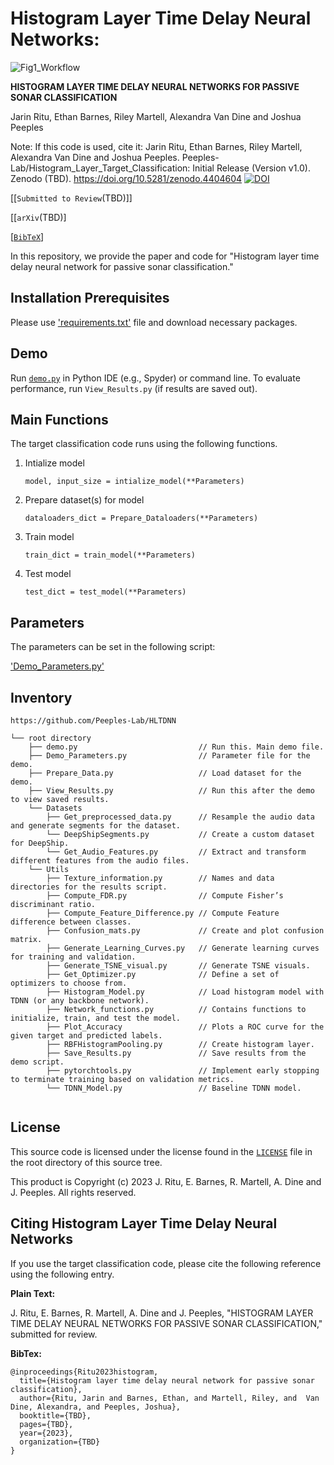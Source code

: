 # Histogram Layer Time Delay Neural Networks:
![Fig1_Workflow](https://github.com/Peeples-Lab/HLTDNN/blob/master/papers/Fig1_Workflow.png)



**HISTOGRAM LAYER TIME DELAY NEURAL NETWORKS FOR PASSIVE SONAR
CLASSIFICATION**

Jarin Ritu, Ethan Barnes, Riley Martell, Alexandra Van Dine and Joshua Peeples

Note: If this code is used, cite it: Jarin Ritu, Ethan Barnes, Riley Martell, Alexandra Van Dine and Joshua Peeples. Peeples-Lab/Histogram_Layer_Target_Classification: Initial Release (Version v1.0). 
Zenodo (TBD). https://doi.org/10.5281/zenodo.4404604 
[![DOI](https://zenodo.org/badge/DOI/10.5281/zenodo.4404604.svg)](https://doi.org/10.5281/zenodo.4404604)

[[`Submitted to Review`(TBD)]]

[[`arXiv`(TBD)]

[[`BibTeX`](https://github.com/Peeples-Lab/HLTDNN#citing-histogram-layer-time-delay-neural-networks)]



In this repository, we provide the paper and code for "Histogram layer time delay neural network for passive sonar classification."

## Installation Prerequisites


Please use ['requirements.txt'](https://github.com/Peeples-Lab/HLTDNN/blob/master/requirements.txt) file and download necessary packages.

## Demo

Run [`demo.py`](https://github.com/Peeples-Lab/HLTDNN/blob/master/demo.py) in Python IDE (e.g., Spyder) or command line. To evaluate performance,
run `View_Results.py` (if results are saved out).

## Main Functions

The target classification code runs using the following functions. 

1. Intialize model  

   ```model, input_size = intialize_model(**Parameters)```

2. Prepare dataset(s) for model
   
   ```dataloaders_dict = Prepare_Dataloaders(**Parameters)```

3. Train model 

   ```train_dict = train_model(**Parameters)```

4. Test model

   ```test_dict = test_model(**Parameters)```

## Parameters

The parameters can be set in the following script:
   
['Demo_Parameters.py'](https://github.com/Peeples-Lab/HLTDNN/blob/master/Demo_Parameters.py)

## Inventory

```
https://github.com/Peeples-Lab/HLTDNN

└── root directory
    ├── demo.py                           // Run this. Main demo file.
    ├── Demo_Parameters.py                // Parameter file for the demo.
    ├── Prepare_Data.py                   // Load dataset for the demo. 
    ├── View_Results.py                   // Run this after the demo to view saved results. 
    └── Datasets                
        ├── Get_preprocessed_data.py      // Resample the audio data and generate segments for the dataset.
        └── DeepShipSegments.py           // Create a custom dataset for DeepShip.
        └── Get_Audio_Features.py         // Extract and transform different features from the audio files.
    └── Utils                     
        ├── Texture_information.py        // Names and data directories for the results script.
        ├── Compute_FDR.py                // Compute Fisher’s discriminant ratio.
        ├── Compute_Feature_Difference.py // Compute Feature difference between classes.
        ├── Confusion_mats.py             // Create and plot confusion matrix.
        ├── Generate_Learning_Curves.py   // Generate learning curves for training and validation.
        ├── Generate_TSNE_visual.py       // Generate TSNE visuals.
        ├── Get_Optimizer.py              // Define a set of optimizers to choose from.
        ├── Histogram_Model.py            // Load histogram model with TDNN (or any backbone network).
        ├── Network_functions.py          // Contains functions to initialize, train, and test the model.
        ├── Plot_Accuracy                 // Plots a ROC curve for the given target and predicted labels.
        ├── RBFHistogramPooling.py        // Create histogram layer.
        ├── Save_Results.py               // Save results from the demo script.
        ├── pytorchtools.py               // Implement early stopping to terminate training based on validation metrics.
        └── TDNN_Model.py                 // Baseline TDNN model.


```

## License

This source code is licensed under the license found in the [`LICENSE`](LICENSE) file in the root directory of this source tree.

This product is Copyright (c) 2023 J. Ritu, E. Barnes, R. Martell, A. Dine and J. Peeples. All rights reserved.

## <a name="CitingHist"></a>Citing Histogram Layer Time Delay Neural Networks

If you use the target classification code, please cite the following reference using the following entry.

**Plain Text:**

J. Ritu, E. Barnes, R. Martell, A. Dine and J. Peeples, "HISTOGRAM LAYER TIME DELAY NEURAL NETWORKS FOR PASSIVE SONAR
CLASSIFICATION," submitted for review.

**BibTex:**

```
@inproceedings{Ritu2023histogram,
  title={Histogram layer time delay neural network for passive sonar classification},
  author={Ritu, Jarin and Barnes, Ethan, and Martell, Riley, and  Van Dine, Alexandra, and Peeples, Joshua},
  booktitle={TBD},
  pages={TBD},
  year={2023},
  organization={TBD}
}
```
